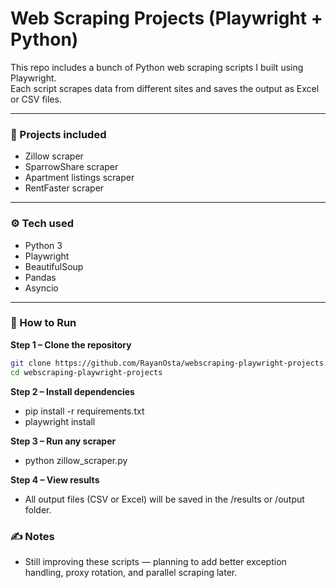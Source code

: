 # Web Scraping Projects (Playwright + Python)

This repo includes a bunch of Python web scraping scripts I built using Playwright.  
Each script scrapes data from different sites and saves the output as Excel or CSV files.

---

### 🧩 Projects included
- Zillow scraper
- SparrowShare scraper
- Apartment listings scraper
- RentFaster scraper

---

### ⚙️ Tech used
- Python 3
- Playwright
- BeautifulSoup
- Pandas
- Asyncio

---

### 🚀 How to Run

**Step 1 – Clone the repository**
```bash
git clone https://github.com/RayanOsta/webscraping-playwright-projects.git
cd webscraping-playwright-projects
```
**Step 2 – Install dependencies**
- pip install -r requirements.txt
- playwright install

**Step 3 – Run any scraper**
- python zillow_scraper.py

**Step 4 – View results**
- All output files (CSV or Excel) will be saved in the /results or /output folder.

### ✍️ Notes
- Still improving these scripts — planning to add better exception handling, proxy rotation, and parallel scraping later.
